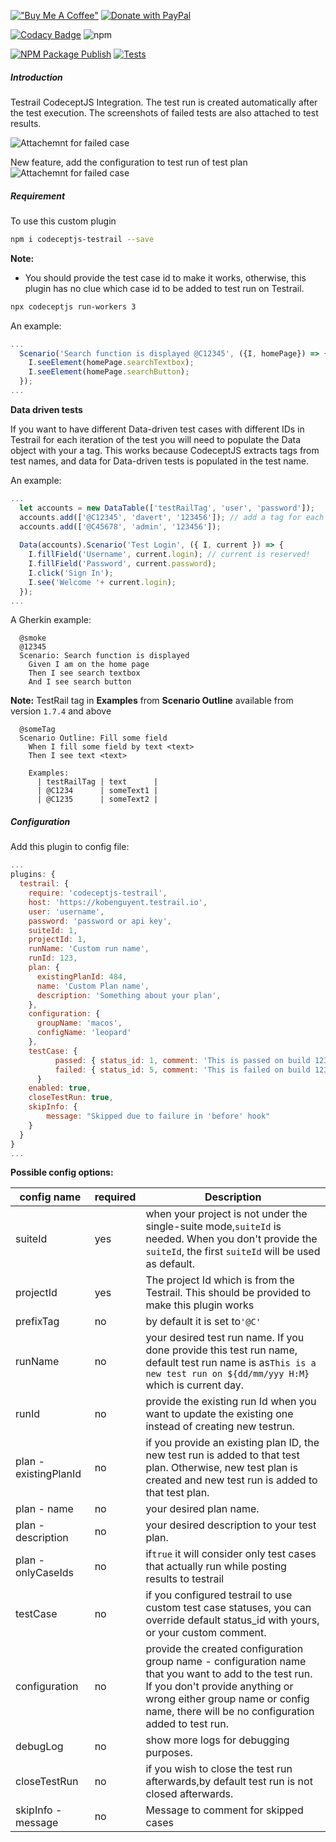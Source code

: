 [!["Buy Me A Coffee"](https://www.buymeacoffee.com/assets/img/custom_images/orange_img.png)](https://www.buymeacoffee.com/peternguyew)
[![Donate with PayPal](https://img.shields.io/badge/Donate-PayPal-blue.svg)](https://paypal.me/peternguyentr?country.x=DE&locale.x=en_US)

[![Codacy Badge](https://api.codacy.com/project/badge/Grade/e935df05fa244cf1bf435c3f59a66fe4)](https://www.codacy.com/manual/PeterNgTr/codeceptjs-testrail?utm_source=github.com&utm_medium=referral&utm_content=PeterNgTr/codeceptjs-testrail&utm_campaign=Badge_Grade)
![npm](https://img.shields.io/npm/v/codeceptjs-testrail?color=light%20green) 

[![NPM Package Publish](https://github.com/kobenguyent/codeceptjs-testrail/actions/workflows/npm-publish.yml/badge.svg)](https://github.com/kobenguyent/codeceptjs-testrail/actions/workflows/npm-publish.yml)
[![Tests](https://github.com/kobenguyent/codeceptjs-testrail/actions/workflows/run-tests.yml/badge.svg)](https://github.com/kobenguyent/codeceptjs-testrail/actions/workflows/run-tests.yml)


##### Introduction

Testrail CodeceptJS Integration. The test run is created automatically after the test execution. The screenshots of failed tests are also attached to test results.

![Attachemnt for failed case](http://g.recordit.co/ajaa2QRlnW.gif)

New feature, add the configuration to test run of test plan
![Attachemnt for failed case](http://g.recordit.co/uQLvQUq7cT.gif)

##### Requirement

To use this custom plugin

```sh
npm i codeceptjs-testrail --save
```

**Note:**

- You should provide the test case id to make it works, otherwise, this plugin has no clue which case id to be added to test run on Testrail.

```sh
npx codeceptjs run-workers 3
```

An example:

```js
...
  Scenario('Search function is displayed @C12345', ({I, homePage}) => {
    I.seeElement(homePage.searchTextbox);
    I.seeElement(homePage.searchButton);
  });
...
```

**Data driven tests**

If you want to have different Data-driven test cases with different IDs in Testrail for each iteration of the test you will need to populate the Data object with your a tag. This works because CodeceptJS extracts tags from test names, and data for Data-driven tests is populated in the test name.

An example:

```js
...
  let accounts = new DataTable(['testRailTag', 'user', 'password']);
  accounts.add(['@C12345', 'davert', '123456']); // add a tag for each user along with their test data
  accounts.add(['@C45678', 'admin', '123456']);
  
  Data(accounts).Scenario('Test Login', ({ I, current }) => {
    I.fillField('Username', current.login); // current is reserved!
    I.fillField('Password', current.password);
    I.click('Sign In');
    I.see('Welcome '+ current.login);
  });
...
```

A Gherkin example:

```gherkin
  @smoke
  @12345
  Scenario: Search function is displayed
    Given I am on the home page
    Then I see search textbox
    And I see search button
```

**Note:**
TestRail tag in **Examples** from **Scenario Outline** available from version `1.7.4` and above

```gherkin
  @someTag
  Scenario Outline: Fill some field
    When I fill some field by text <text>
    Then I see text <text>
  
    Examples:
      | testRailTag | text      |
      | @C1234      | someText1 |
      | @C1235      | someText2 |
```

##### Configuration

Add this plugin to config file:

```js
...
plugins: {
  testrail: {
    require: 'codeceptjs-testrail',
    host: 'https://kobenguyent.testrail.io',
    user: 'username',
    password: 'password or api key',
    suiteId: 1,
    projectId: 1,
    runName: 'Custom run name',
    runId: 123,
    plan: {
      existingPlanId: 484,
      name: 'Custom Plan name',
      description: 'Something about your plan',
    },
    configuration: {
      groupName: 'macos',
      configName: 'leopard'
    },
    testCase: {
		  passed: { status_id: 1, comment: 'This is passed on build 123' },
		  failed: { status_id: 5, comment: 'This is failed on build 123' },
	  }
    enabled: true,
    closeTestRun: true,
    skipInfo: {
		message: "Skipped due to failure in 'before' hook"
    }
  }
}
...
```

**Possible config options:**


| config name           | required | Description                                                                                                                                                                                                                        |
| ----------------------- | ---------- | ------------------------------------------------------------------------------------------------------------------------------------------------------------------------------------------------------------------------------------ |
| suiteId               | yes      | when your project is not under the single-suite mode,`suiteId` is needed. When you don't provide the `suiteId`, the first `suiteId` will be used as default.                                                                       |
| projectId             | yes      | The project Id which is from the Testrail. This should be provided to make this plugin works                                                                                                                                       |
| prefixTag             | no       | by default it is set to`'@C'`                                                                                                                                                                                                      |
| runName               | no       | your desired test run name. If you done provide this test run name, default test run name is as`This is a new test run on ${dd/mm/yyy H:M}` which is current day.                                                                  |
| runId                 | no       | provide the existing run Id when you want to update the existing one instead of creating new testrun.                                                                                                                              |
| plan - existingPlanId | no       | if you provide an existing plan ID, the new test run is added to that test plan. Otherwise, new test plan is created and new test run is added to that test plan.                                                                  |
| plan - name           | no       | your desired plan name.                                                                                                                                                                                                            |
| plan - description    | no       | your desired description to your test plan.                                                                                                                                                                                        |
| plan - onlyCaseIds    | no       | if`true` it will consider only test cases that actually run while posting results to testrail                                                                                                                                      |
| testCase              | no       | if you configured testrail to use custom test case statuses, you can override default status_id with yours, or your custom comment.                                                                                                                        |
| configuration         | no       | provide the created configuration group name - configuration name that you want to add to the test run. If you don't provide anything or wrong either group name or config name, there will be no configuration added to test run. |
| debugLog              | no       | show more logs for debugging purposes.                                                                                                                                                                                             |
| closeTestRun          | no       | if you wish to close the test run afterwards,by default test run is not closed afterwards.                                                                                                                                         |
| skipInfo - message    | no       | Message to comment for skipped cases                                                                                                                                                                                               |
